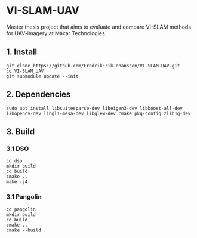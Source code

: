 # VI-SLAM-UAV
Master thesis project that aims to evaluate and compare VI-SLAM methods for UAV-imagery at Maxar Technologies.

## 1. Install
```
git clone https://github.com/FredrikErikJohansson/VI-SLAM-UAV.git
cd VI-SLAM_UAV
git submodule update --init
```

## 2. Dependencies
```
sudo apt install libsuitesparse-dev libeigen3-dev libboost-all-dev libopencv-dev libgl1-mesa-dev libglew-dev cmake pkg-config zlib1g-dev
```

## 3. Build
### 3.1 DSO
```
cd dso
mkdir build
cd build
cmake ..
make -j4
```
### 3.1 Pangolin
```
cd pangolin
mkdir build
cd build
cmake ..
cmake --build .
```
